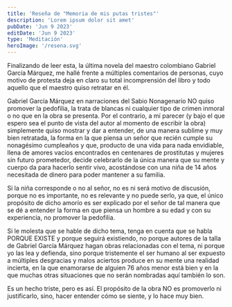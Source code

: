 ```yaml
---
title: 'Reseña de "Memoria de mis putas tristes"'
description: 'Lorem ipsum dolor sit amet'
pubDate: 'Jun 9 2023'
editDate: 'Jun 9 2023'
type: 'Meditación'
heroImage: '/resena.svg'
---
```


Finalizando de leer esta, la última novela del maestro colombiano Gabriel García Márquez, me hallé frente a múltiples comentarios de personas, cuyo motivo de protesta deja en claro su total incomprensión del libro y todo aquello que el maestro quiso retratar en él.

Gabriel García Márquez en narraciones del Sabio Nonagenario NO quiso promover la pedofilia, la trata de blancas ni cualquier tipo de crimen inmoral o no que en la obra se presenta. Por el contrario, a mí parecer (y bajo el que espero sea el punto de vista del autor al momento de escribir la obra) simplemente quiso mostrar y dar a entender, de una manera sublime y muy bien retratada, la forma en la que piensa un señor que recién cumple su nonagésimo cumpleaños y que, producto de una vida para nada envidiable, llena de amores vacíos encontrados en centenares de prostitutas y mujeres sin futuro prometedor, decide celebrarlo de la única manera que su mente y cuerpo da para hacerlo sentir vivo, acostándose con una niña de 14 años necesitada de dinero para poder mantener a su familia.

Si la niña corresponde o no al señor, no es ni será motivo de discusión, porque no es importante, no es relevante y no puede serlo, ya que, el único propósito de dicho amorío es ser explicado por el señor de tal manera que se dé a entender la forma en que piensa un hombre a su edad y con su experiencia, no promover la pedofilia.

Si le molesta que se hable de dicho tema, tenga en cuenta que se habla PORQUE EXISTE y porque seguirá existiendo, no porque autores de la talla de Gabriel García Márquez hagan obras relacionadas con el tema, ni porque yo las lea y defienda, sino porque tristemente el ser humano al ser expuesto a múltiples desgracias y malos aciertos produce en su mente una realidad incierta, en la que enamorarse de alguien 76 años menor está bien y en la que muchas otras situaciones que no serán nombradas aquí también lo son.

Es un hecho triste, pero es así. El propósito de la obra NO es promoverlo ni justificarlo, sino, hacer entender cómo se siente, y lo hace muy bien.
